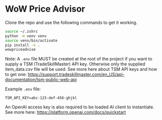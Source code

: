 # WoW Price Advisor

Clone the repo and use the following commands to get it working.

```bash
source ~/.zshrc
python -m venv venv
source venv/bin/activate
pip install -e .
wowpriceadvise
```

Note:
A `.env` file MUST be created at the root of the project if you want to supply a TSM (TradeSkillMaster) API key. Otherwise only the supplied item_data.csv file will be used.
See more here about TSM API keys and how to get one: https://support.tradeskillmaster.com/en_US/api-documentation/tsm-public-web-api

Example `.env` file:

```
TSM_API_KEY=abc-123-def-456-ghjkl
```

An OpenAI access key is also required to be loaded AI client to instantiate.
See more here: https://platform.openai.com/docs/quickstart